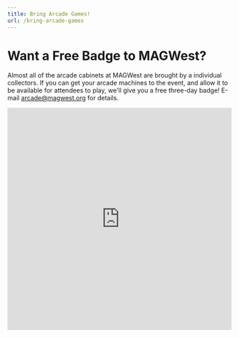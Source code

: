 ```yaml
---
title: Bring Arcade Games!
url: /bring-arcade-games
---
```

# Want a Free Badge to MAGWest?

Almost all of the arcade cabinets at MAGWest are brought by a individual collectors. If you can get your arcade machines to the event, and allow it to be available for attendees to play, we'll give you a free three-day badge! E-mail [arcade@magwest.org](mail:arcade@magwest.org) for details.

<iframe src="https://docs.google.com/forms/d/e/1FAIpQLSceONFwr4otrM2B8vi5gdDWQcYVDTg4F6w8KSkIhdY57MFEWg/viewform?embedded=true" width="100%" height="500" frameborder="0" marginheight="0" marginwidth="0">Loading...</iframe>
